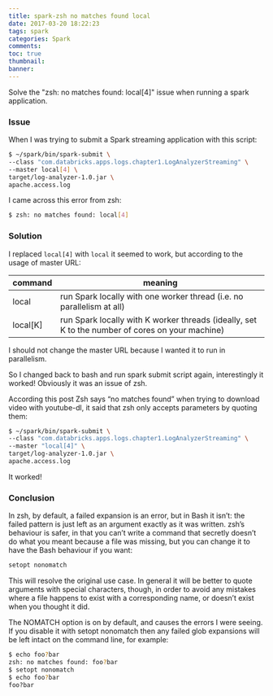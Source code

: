 ```yaml
---
title: spark-zsh no matches found local
date: 2017-03-20 18:22:23
tags: spark
categories: Spark
comments:
toc: true
thumbnail:
banner:
---
```


Solve the "zsh: no matches found: local[4]" issue when running a spark application.

<!-- more -->
### Issue
When I was trying to submit a Spark streaming application with this script:

```bash
$ ~/spark/bin/spark-submit \
--class "com.databricks.apps.logs.chapter1.LogAnalyzerStreaming" \
--master local[4] \
target/log-analyzer-1.0.jar \
apache.access.log
```
I came across this error from zsh:

```bash
$ zsh: no matches found: local[4]
```

### Solution
I replaced `local[4]` with `local` it seemed to work, but according to the usage of master URL:

|command | meaning|
| --- | --- |
| local | run Spark locally with one worker thread (i.e. no parallelism at all) |
| local[K] | run Spark locally with K worker threads (ideally, set K to the number of cores on your machine) |

I should not change the master URL because I wanted it to run in parallelism.

So I changed back to bash and run spark submit script again, interestingly it worked! Obviously it was an issue of zsh.

According this post Zsh says “no matches found” when trying to download video with youtube-dl, it said that zsh only accepts parameters by quoting them:

```bash
$ ~/spark/bin/spark-submit \
--class "com.databricks.apps.logs.chapter1.LogAnalyzerStreaming" \
--master "local[4]" \
target/log-analyzer-1.0.jar \
apache.access.log
```
It worked!

### Conclusion
In zsh, by default, a failed expansion is an error, but in Bash it isn’t: the failed pattern is just left as an argument exactly as it was written. zsh’s behaviour is safer, in that you can’t write a command that secretly doesn’t do what you meant because a file was missing, but you can change it to have the Bash behaviour if you want:

```bash
setopt nonomatch
```
This will resolve the original use case. In general it will be better to quote arguments with special characters, though, in order to avoid any mistakes where a file happens to exist with a corresponding name, or doesn’t exist when you thought it did.

The NOMATCH option is on by default, and causes the errors I were seeing. If you disable it with setopt nonomatch then any failed glob expansions will be left intact on the command line, for example:

```bash
$ echo foo?bar
zsh: no matches found: foo?bar
$ setopt nonomatch
$ echo foo?bar
foo?bar
```


